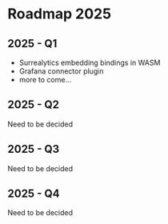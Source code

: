 # Roadmap 2025

## 2025 - Q1

- Surrealytics embedding bindings in WASM
- Grafana connector plugin
- more to come...

## 2025 - Q2

Need to be decided

## 2025 - Q3

Need to be decided

## 2025 - Q4

Need to be decided